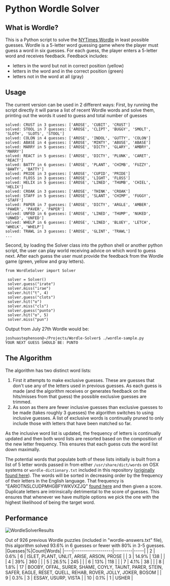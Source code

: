 # Python Wordle Solver

## What is Wordle?
This is a Python script to solve the [NYTimes Wordle](https://www.nytimes.com/games/wordle/index.html) in least possible guesses. Wordle is a 5-letter word guessing game where the player must guess a word in six guesses. For each guess, the player enters a 5-letter word and receives feedback. Feedback includes:
- letters in the word but not in correct position (yellow)
- letters in the word and in the correct position (green)
- letters not in the word at all (gray)

## Usage
The current version can be used in 2 different ways:
First, by running the script directly it will parse a list of recent Wordle words and solve them, printing out the words it used to guess and total number of guesses

```
solved: CRUST in 3 guesses: ['AROSE', 'CUBIT', 'CRUST']
solved: STOOL in 7 guesses: ['AROSE', 'CLIPT', 'BUGGY', 'SMOLT', 'SLOTH', 'SLOTS', 'STOOL']
solved: COLON in 4 guesses: ['AROSE', 'INDOL', 'GUTTY', 'COLON']
solved: ABASE in 4 guesses: ['AROSE', 'MINTY', 'ABUSE', 'ABASE']
solved: MARRY in 5 guesses: ['AROSE', 'DICTY', 'GLARY', 'AMBRY', 'MARRY']
solved: REACT in 5 guesses: ['AROSE', 'DICTY', 'PLUNK', 'CARET', 'REACT']
solved: BATTY in 6 guesses: ['AROSE', 'PLANT', 'CHIMB', 'FUZZY', 'BAWTY', 'BATTY']
solved: PRIDE in 3 guesses: ['AROSE', 'CUPID', 'PRIDE']
solved: FLOSS in 3 guesses: ['AROSE', 'LIGHT', 'FLOSS']
solved: HELIX in 5 guesses: ['AROSE', 'LINED', 'THUMB', 'CHIEL', 'HELIX']
solved: CROAK in 3 guesses: ['AROSE', 'THINK', 'CROAK']
solved: STAFF in 5 guesses: ['AROSE', 'SLANT', 'CHIMP', 'FUGGY', 'STAFF']
solved: PAPER in 7 guesses: ['AROSE', 'DICTY', 'ARGLE', 'AMBER', 'PAWER', 'PAVER', 'PAPER']
solved: UNFED in 6 guesses: ['AROSE', 'LINED', 'THUMP', 'NUKED', 'UNWED', 'UNFED']
solved: WHELP in 6 guesses: ['AROSE', 'LINED', 'BLUEY', 'LETCH', 'WHELK', 'WHELP']
solved: TRAWL in 3 guesses: ['AROSE', 'GLINT', 'TRAWL']
...
```

Second, by loading the Solver class into the python shell or another python script, the user can play world receiving advice on which word to guess next. After each guess the user must provide the feedback from the Wordle game (green, yellow and gray letters).

```
from WordleSolver import Solver
 
 solver = Solver()
 solver.guess("irate")
 solver.miss("irae")
 solver.hit("t", 4)
 solver.guess("clots")
 solver.hit("o")
 solver.miss("cls")
 solver.guess("punto")
 solver.hit("o", 5)
 solver.miss("pun")
```

Output from July 27th Wordle would be:
```
joshuastephenson@~/Projects/Wordle-Solver$ ./wordle-sample.py 
YOUR NEXT GUESS SHOULD BE: PUNTO
```

## The Algorithm
The algorithm has two distinct word lists:
1. First it attempts to make exclusive guesses. These are guesses that don't use any of the letters used in previous guesses. As each guess is made (and the algorithm receives or generates feedback on the hits/misses from that guess) the possible exclusive guesses are trimmed.
2. As soon as there are fewer inclusive guesses than exclusive guesses to be made (takes roughly 3 guesses) the algorithm switches to using inclusive guesses. A list of exclusive words is continually pruned to only include those with letters that have been matched so far.

As the inclusive word list is updated, the frequency of letters is continually updated and then both word lists are resorted based on the composition of the new letter frequency. This ensures that each guess cuts the word list down maximally.

The potential words that populate both of these lists initially is built from a list of 5 letter words passed in from either  `/usr/share/dict/words` on OSX systems or `wordle-dictionary.txt` included in this repository ([originally found here](https://github.com/redbo/scrabble/blob/master/dictionary.txt)). The words will be sorted in decreasing order by the frequency of their letters in the English language. That frequency is "EARIOTNSLCUDPMHGBFYWKVXZJQ" [found here](https://www3.nd.edu/~busiforc/handouts/cryptography/letterfrequencies.html) and then given a score. Duplicate letters are intrinsically detrimental to the score of guesses. This ensures that whenever we have multiple options we pick the one with the highest likelihood of being the target word.

## Performance
![WordleSolverResults](https://user-images.githubusercontent.com/11002/181620483-e959c8c4-8916-4e9e-bbe5-46bfe5462a85.png)

Out of 926 previous Wordle puzzles (included in "wordle-answers.txt" file), this algorithm solved 93.6% in 6 guesses or fewer with 80% in 3-5 guesses.
|Guesses|%|Count|Words|
|----|-------------------|---------|-----|
| 2  | 0.6%  | 6   | ISLET, PLANT, UNLIT, ARISE, ARSON, PROSE |
| 3  | 14.9% | 138 | |
| 4  | 39%   | 360 | |
| 5  | 26.5% | 245 | |
| 6  | 13%   | 118 | |
| 7  | 4.1%  | 38  | |
| 8  | 1.8%  | 17  | BOOBY, OFFAL, SURER, SHAME, COYLY, TAUNT, PARER, STEIN, SAFER, EAGLE, RESET, QUELL, REHAB, ROVER, JOLLY, JOKER, BOSOM |
| 9  | 0.3%  | 3   | ESSAY, USURP, VISTA |
| 10 | 0.1%  | 1   | USHER |

